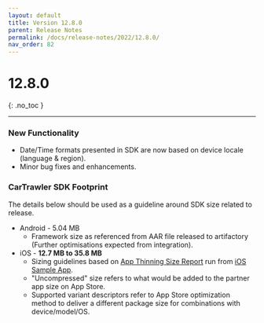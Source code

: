 ```yaml
---
layout: default
title: Version 12.8.0
parent: Release Notes
permalink: /docs/release-notes/2022/12.8.0/
nav_order: 82
---
```


# 12.8.0

{: .no_toc }

---

### New Functionality

* Date/Time formats presented in SDK are now based on device locale (language & region).
* Minor bug fixes and enhancements.

### CarTrawler SDK Footprint
The details below should be used as a guideline around SDK size related to release.
* Android - 5.04 MB
  * Framework size as referenced from AAR file released to artifactory (Further optimisations expected from integration).
* iOS - **12.7 MB to 35.8 MB**
    * Sizing guidelines based on <a href="https://github.com/cartrawler/cartrawler.github.io/blob/master/ios-report.txt" target="_blank">App Thinning Size Report</a> run from <a href="https://github.com/cartrawler/cartrawler-ios-integration" target="_blank">iOS Sample App</a>.
    * "Uncompressed" size refers to what would be added to the partner app size on App Store.
    * Supported variant descriptors refer to App Store optimization method to deliver a different package size for combinations with device/model/OS.
